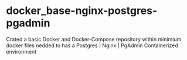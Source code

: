 # docker_base-nginx-postgres-pgadmin
Crated a basic Docker and Docker-Compose repository within minimium docker files nedded to has a Postgres | Nginx | PgAdmin Containerized environment
